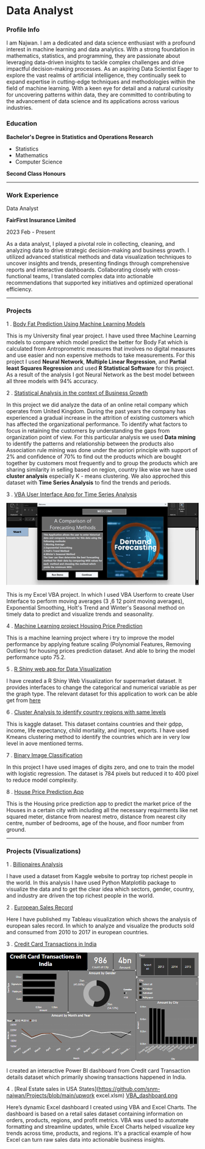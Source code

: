 # Data Analyst

### Profile Info
I am Najwan. I am a dedicated and data science enthusiast with a profound interest in machine learning and data analytics. With a strong foundation in mathematics, statistics, and programming, they are passionate about leveraging data-driven insights to tackle complex challenges and drive impactful decision-making processes. As an aspiring Data Scientist Eager to explore the vast realms of artificial intelligence, they continually seek to expand expertise in cutting-edge techniques and methodologies within the field of machine learning. With a keen eye for detail and a natural curiosity for uncovering patterns within data, they are committed to contributing to the advancement of data science and its applications across various industries.

### Education
**Bachelor's Degree in Statistics and Operations Research**
* Statistics
* Mathematics
* Computer Science

**Second Class Honours**

***

### Work Experience
Data Analyst 

**FairFirst Insurance Limited**      

2023 Feb - Present

As a data analyst, I played a pivotal role in collecting, cleaning, and analyzing data to drive strategic decision-making and business growth. I utilized advanced statistical methods and data visualization techniques to uncover insights and trends, presenting findings through comprehensive reports and interactive dashboards. Collaborating closely with cross-functional teams, I translated complex data into actionable recommendations that supported key initiatives and optimized operational efficiency.

***

### Projects

1 . [Body Fat Prediction Using Machine Learning Models](https://github.com/snm-najwan/Uni-Projects/blob/main/Body%20Fat%20Prediction%20using%20ML%20models.pdf)

This is my University final year project. I have used three Machine Learning models to compare which model predict the better for Body Fat which is calculated from Antroprometric measures that involves no digital measures and use easier and non expensive methods to take measurements. For this project I used **Neural Network**, **Multiple Linear Regression**, and **Partial least Squares Regression** and used **R Statistical Software** for this project. As a result of the analysis I got Neural Network as the best model between all three models with 94% accuracy.

2 . [Statistical Analysis in the context of Business Growth](https://github.com/snm-najwan/Uni-Projects/blob/main/Statistical%20Analysis%20in%20the%20context%20of%20Business%20Growth.pdf)

In this project we did analyze the data of an online retail company which operates from United Kingdom. During the past years the company has experienced a gradual increase in the attrition of existing customers which has affected the organizational performance. To identify what factors to focus in retaining the customers by understanding the gaps from organization point of view. For this particular analysis we used **Data mining** to identify the patterns and relationship between the products also Association rule mining was done under the apriori principle with support of 2% and confidence of 70% to find out the products which are bought together by customers most frequently and to group the products which are sharing similarity in selling based on region, country like wise we have used **cluster analysis** especially K - means clustering. We also approched this dataset with **Time Series Analysis** to find the trends and periods.

3 . [VBA User Interface App for Time Series Analysis](https://github.com/snm-najwan/Projects/blob/main/User%20Interface%20App.xlsm)

<img src="UserInterface.png">

This is my Excel VBA project. In which I used VBA Userform to create User Interface to perform moving averages (3 ,6 12 point moving averages), Exponential Smoothing, Holt's Trend and Winter's Seasonal method on timely data to predict and visualize trends and seasonality.

4 . [Machine Learning project Housing Price Prediction](https://github.com/snm-najwan/Visualizations/blob/main/housingPricesPrediction.ipynb)

This is a machine learning project where i try to improve the model performance by applying feature scaling (Polynomial Features, Removing Outliers) for housing prices prediction dataset. And able to bring the model performance upto 75.2.

5 . [R Shiny web app for Data Visualization](https://github.com/snm-najwan/Projects/blob/main/web_visualization.R)

I have created a R Shiny Web Visualization for supermarket dataset. It provides interfaces to change the categorical and numerical variable as per the graph type. The relevant dataset for this application to work can be able get from [here](https://github.com/snm-najwan/Projects/blob/main/supermarket_sales%20-%20Sheet1.csv)

6 . [Cluster Analysis to identify country regions with same levels](https://github.com/snm-najwan/Portfolio/blob/main/Cluster_Analysis.ipynb)

This is kaggle dataset. This dataset contains countries and their gdpp, income, life expectancy, child mortality, and import, exports. I have used Kmeans clustering method to identify the countries which are in very low level in aove mentioned terms.

7 . [Binary Image Classification](https://github.com/snm-najwan/Portfolio/blob/main/binary%20classification.ipynb)

In this project I have used images of digits zero, and one to train the model with logistic regression. The dataset is 784 pixels but reduced it to 400 pixel to reduce model complexity.

8 . [House Price Prediction App](https://snm-najwan-ml-projects-housing-price-streamlit-dtt9vn.streamlit.app/)

This is the Housing price prediction app to predict the market price of the Houses in a certain city with including all the necessary requirments like net squared meter, distance from nearest metro, distance from nearest city centre, number of bedrooms, age of the house, and floor number from ground.

***
### Projects (Visualizations)

1 . [Billionaires Analysis](https://github.com/snm-najwan/Visualizations/blob/main/Billionairs.ipynb)

I have used a dataset from Kaggle website to portray top richest people in the world. In this analysis I have used Python Matplotlib package to visualize the data and to get the clear idea which sectors, gender, country, and industry are driven the top richest people in the world.

2 . [European Sales Record](https://public.tableau.com/app/profile/seyyad.najwan/viz/FirstTableauViz_17094577677880/Dashboard1#1)

Here I have published my Tableau visualization which shows the analysis of european sales record. In which to analyze and visualize the products sold and consumed from 2010 to 2017 in european countries.

3 . [Credit Card Transactions in India](https://github.com/snm-najwan/Visualizations/blob/main/Credit%20card%20Transactions%20(India).pbix)

<img src="dashboard.png">

I created an interactive Power BI dashboard from Credit card Transaction details dataset which primarily showing transactions happened in India.

4 . [Real Estate sales in USA States](https://github.com/snm-najwan/Projects/blob/main/upwork excel.xlsm)
[VBA_dashboard.png](Excel_Visualization.mp4)

Here’s dynamic Excel dashboard I created using VBA and Excel Charts. The dashboard is based on a retail sales dataset containing information on orders, products, regions, and profit metrics. VBA was used to automate formatting and streamline updates, while Excel Charts helped visualize key trends across time, products, and regions. It's a practical example of how Excel can turn raw sales data into actionable business insights.
